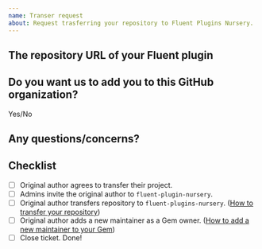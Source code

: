 ```yaml
---
name: Transer request
about: Request trasferring your repository to Fluent Plugins Nursery.
---
```


<!-- Please set the name of your Fluent plugin as the issue title. -->

## The repository URL of your Fluent plugin

<!-- Please describe the URL of the Fluent plugin repository that you want to transfer here. -->

## Do you want us to add you to this GitHub organization?

Yes/No

## Any questions/concerns?

<!-- If you have any questions or concerns, please describe them here. -->

## Checklist

<!-- Maintainers will operate here, so please leave it as it is. -->

- [ ] Original author agrees to transfer their project.
- [ ] Admins invite the original author to `fluent-plugin-nursery`.
- [ ] Original author transfers repository to `fluent-plugins-nursery`. ([How to transfer your repository](../blob/master/README.md#how-to-transfer-your-repository))
- [ ] Original author adds a new maintainer as a Gem owner. ([How to add a new maintainer to your Gem](../blob/master/README.md#how-to-add-a-new-maintainer-to-your-gem))
- [ ] Close ticket. Done!

